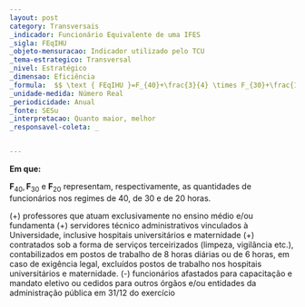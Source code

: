 ```yaml
---
layout: post
category: Transversais
_indicador: Funcionário Equivalente de uma IFES
_sigla: FEqIHU
_objeto-mensuracao: Indicador utilizado pelo TCU
_tema-estrategico: Transversal
_nivel: Estratégico
_dimensao: Eficiência
_formula:  $$ \text { FEqIHU }=F_{40}+\frac{3}{4} \times F_{30}+\frac{1}{2} \times F_{20} $$
_unidade-medida: Número Real
_periodicidade: Anual
_fonte: SESu
_interpretacao: Quanto maior, melhor
_responsavel-coleta: _


---
```




**Em que:**

$\boldsymbol{F}_{40}, \boldsymbol{F}_{30}$ e $\boldsymbol{F}_{20}$ representam, respectivamente, as quantidades de funcionários nos regimes de 40, de 30 e de 20 horas.

(+) professores que atuam exclusivamente no ensino médio e/ou fundamenta (+) servidores técnico administrativos vinculados à Universidade, inclusive hospitais universitários e maternidade (+) contratados sob a forma de serviços terceirizados (limpeza, vigilância etc.), contabilizados em postos de trabalho de 8 horas diárias ou de 6 horas, em caso de exigência legal, excluídos postos de trabalho nos hospitais universitários e maternidade. (-) funcionários afastados para capacitação e mandato eletivo ou cedidos para outros órgãos e/ou entidades da administração pública em 31/12 do exercício





